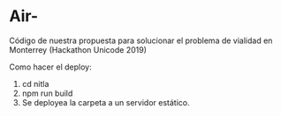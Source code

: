 # Air-
Código de nuestra propuesta para solucionar el problema de vialidad en Monterrey (Hackathon Unicode 2019)

Como hacer el deploy:
1. cd nitla
2. npm run build
3. Se deployea la carpeta a un servidor estático.

